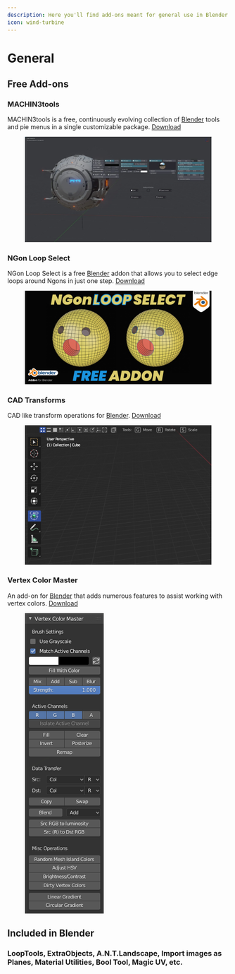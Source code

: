 ```yaml
---
description: Here you'll find add-ons meant for general use in Blender.
icon: wind-turbine
---
```


# General

## Free Add-ons

### MACHIN3tools

MACHIN3tools is a free, continuously evolving collection of [Blender](https://www.blender.org/) tools and pie menus in a single customizable package. [Download](https://machin3.gumroad.com/l/MACHIN3tools)

<figure><img src="../../.gitbook/assets/image (25).png" alt=""><figcaption></figcaption></figure>

### NGon Loop Select

NGon Loop Select is a free [Blender](https://www.blender.org/) addon that allows you to select edge loops around Ngons in just one step. [Download](https://amanbairwal.gumroad.com/l/NGonLoopSelect)

<figure><img src="../../.gitbook/assets/image (15).png" alt=""><figcaption></figcaption></figure>

### CAD Transforms

CAD like transform operations for [Blender](https://www.blender.org/). [Download](https://blender-archipack.gumroad.com/l/nQVcS)

<figure><img src="../../.gitbook/assets/image (18).png" alt=""><figcaption></figcaption></figure>

### Vertex Color Master

An add-on for [Blender](https://www.blender.org/) that adds numerous features to assist working with vertex colors. [Download](https://github.com/andyp123/blender\_vertex\_color\_master/releases/download/v0.84/vertex\_color\_master-v084.zip)

<figure><img src="../../.gitbook/assets/image (11).png" alt=""><figcaption></figcaption></figure>

## Included in Blender

### **LoopTools, ExtraObjects, A.N.T.Landscape, Import images as Planes, Material Utilities, Bool Tool, Magic UV, etc.**

